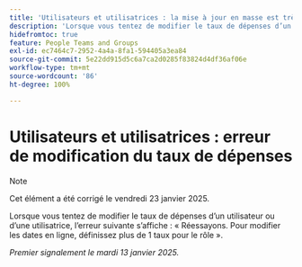 ```yaml
---
title: 'Utilisateurs et utilisatrices : la mise à jour en masse est très lente.'
description: 'Lorsque vous tentez de modifier le taux de dépenses d’un utilisateur ou d’une utilisatrice, l’erreur suivante s’affiche : « Réessayons. Pour modifier les dates en ligne, définissez plus de 1 taux pour le rôle ».'
hidefromtoc: true
feature: People Teams and Groups
exl-id: ec7464c7-2952-4a4a-8fa1-594405a3ea84
source-git-commit: 5e22dd915d5c6a7ca2d0285f83824d4df36af06e
workflow-type: tm+mt
source-wordcount: '86'
ht-degree: 100%

---
```


# Utilisateurs et utilisatrices : erreur de modification du taux de dépenses

>[!NOTE]
>
>Cet élément a été corrigé le vendredi 23 janvier 2025.

Lorsque vous tentez de modifier le taux de dépenses d’un utilisateur ou d’une utilisatrice, l’erreur suivante s’affiche : « Réessayons. Pour modifier les dates en ligne, définissez plus de 1 taux pour le rôle ».

_Premier signalement le mardi 13 janvier 2025._

